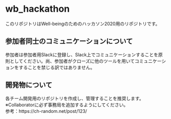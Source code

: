 # wb_hackathon
このリポジトリはWell-beingのためのハッカソン2020用のリポジトリです。</br>
<h2>参加者同士のコミュニケーションについて</h2>
参加者は参加者用Slackに登録し、Slack上でコミュニケーションすることを原則としてください。尚、参加者がクローズに他のツールを用いてコミュニケーションをすることを禁じる訳ではありません。</br>
<h2>開発物について</h2>
各チーム開発用のリポジトリを作成し、管理することを推奨します。</br>
※Collaboratorに必ず事務局を追加するようにしてください。</br>
参考：https://ch-random.net/post/123/







